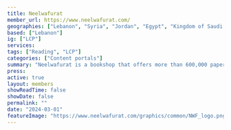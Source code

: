 ```yaml
---
title: Neelwafurat
member_url: https://www.neelwafurat.com/
geographies: ["Lebanon", "Syria", "Jordan", "Egypt", "Kingdom of Saudi Arabia", "United Arab Emirates"]
based: ["Lebanon"]
ig: ["LCP"] 
services: 
tags: ["Reading", "LCP"]
categories: ["Content portals"]
summary: "Neelwafurat is a bookshop that offers more than 600,000 paper books and 16,000 ebooks from various Arab publishing houses. It is distributing books in Lebanon, Syria, Jordan, Egypt, the Kingdom of Saudi Arabia and the United Arab Emirates. "
press:
active: true
layout: members
showReadTime: false
showDate: false
permalink: ""
date: "2024-03-01"
featureImage: "https://www.neelwafurat.com/graphics/common/NWF_logo.png"
---
```

